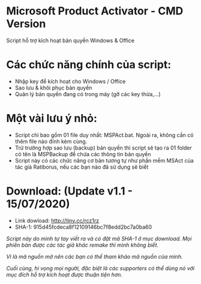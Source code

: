 # Microsoft Product Activator - CMD Version
Script hỗ trợ kích hoạt bản quyền Windows &amp; Office
# Các chức năng chính của script:
+ Nhập key để kích hoạt cho Windows / Office
+ Sao lưu & khôi phục bản quyền
+ Quản lý bản quyền đang có trong máy (gỡ các key thừa,...)
# Một vài lưu ý nhỏ:
+ Script chỉ bao gồm 01 file duy nhất: MSPAct.bat. Ngoài ra, không cần có thêm file nào đính kèm cùng. 
+ Trừ trường hợp sao lưu (backup) bản quyền thì script sẽ tạo ra 01 folder có tên là MSPBackup để chứa các thông tin bản quyền
+ Script này có các chức năng cơ bản tương tự như phần mềm MSAct của tác giả Ratiborus, nếu các bạn nào đã sử dụng sẽ biết
# Download: (Update v1.1 - 15/07/2020)
+ Link dowload: http://tiny.cc/rcz1rz
+ SHA-1: 915d45fcdeca8f12109146bc7f8edd2bc7a0ba60

<i>Script này do mình tự tay viết ra và có đặt mã SHA-1 ở mục download. Mọi phiên bản được các tác giả khác remake thì mình không biết.
  
<i>Vì là  mã nguồn mở nên các bạn có thể tham khảo mã nguồn của mình.</i>

<i>Cuối cùng, hi vọng mọi người, đặc biệt là các supporters có thể dùng nó với mục đích hỗ trợ kích hoạt được thuận tiện hơn.</i>
